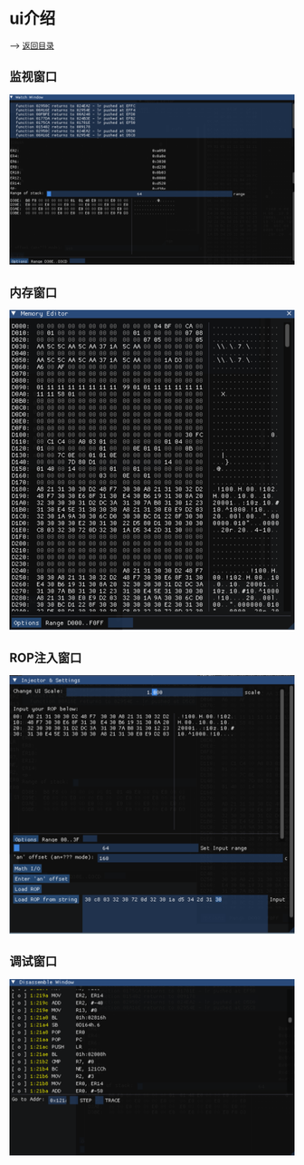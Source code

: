 # ui介绍
--> [返回目录](../README.md)

## 监视窗口
![](wc1.png)

## 内存窗口
![](wc2.png)

## ROP注入窗口
![](wc3.png)

## 调试窗口
![](image.png)